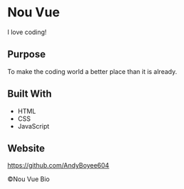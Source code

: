 # Nou Vue
I love coding!

## Purpose
To make the coding world a better place than it is already.

## Built With
* HTML
* CSS
* JavaScript

## Website
https://github.com/AndyBoyee604

©️Nou Vue Bio
